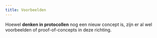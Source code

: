 ```yaml
---
title: Voorbeelden
---
```

Hoewel **denken in protocollen** nog een nieuw concept is, zijn er al wel voorbeelden of proof-of-concepts
in deze richting.

